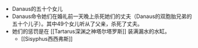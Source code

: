 - Danaus的五十个女儿
- Danaus命令她们在婚礼前一天晚上杀死她们的丈夫（Danaus的双胞胎兄弟的五十个儿子）。其中49个女儿听从了父亲，杀死了丈夫。
- 她们的惩罚是在 [[Tartarus深渊之神塔尔塔罗斯]] 装满漏水的水缸。
	- [[Sisyphus西西弗斯]]